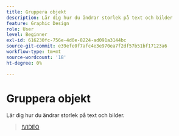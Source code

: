```yaml
---
title: Gruppera objekt
description: Lär dig hur du ändrar storlek på text och bilder
feature: Graphic Design
role: User
level: Beginner
exl-id: 616230fc-756e-4d0e-8224-ad091a3144bc
source-git-commit: e39efe0f7afc4e3e970ea7f2df57b51bf17123a6
workflow-type: tm+mt
source-wordcount: '18'
ht-degree: 0%

---
```


# Gruppera objekt

Lär dig hur du ändrar storlek på text och bilder.

>[!VIDEO](https://video.tv.adobe.com/v/3420212?quality=12&learn=on&hidetitle=true)
